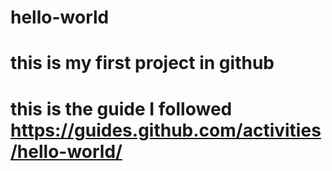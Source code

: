 # hello-world
# this is my first project in github
# this is the guide I followed https://guides.github.com/activities/hello-world/
